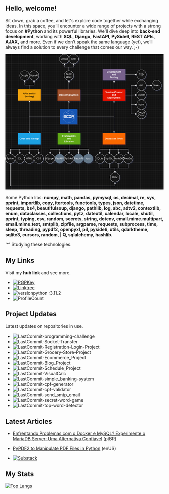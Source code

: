 ## Hello, welcome!
Sit down, grab a coffee, and let's explore code together while exchanging ideas. In this space, you’ll encounter a wide range of projects with a strong focus on **#Python** and its powerful libraries. We'll dive deep into **back-end development**, working with **SQL, Django, FastAPI, PySide6, REST APIs, AJAX,** and more. Even if we don’t speak the same language (yet), we’ll always find a solution to every challenge that comes our way. ;-)

<div align="center">
  <img src="https://github.com/ecopque/ecopque/blob/main/Edson_Copque_-_GitHub_-_Diagram.png" alt="readme" />
</div>

Some Python libs: **numpy, math, pandas, pymysql, os, decimal, re, sys, pprint, importlib, copy, itertools, functools, types, json, datetime, requests, bs4, beautifulsoup, django, pathlib, log, abc, adtv2, contextlib, enum, dataclasses, collections, pytz, dateutil, calendar, locale, shutil, pprint, typing, csv, random, secrets, string, dotenv, email.mime.multipart, email.mime.text, smtplib, zipfile, argparse, requests, subprocess, time, sleep, threading, pypdf2, openpyxl, pil, pyside6, utils, qdarktheme, sqlite3, cursors, random, | Q, sqlalchemy, hashlib.**

'*' Studying these technologies.

## My Links
Visit my <strong>hub link</strong> and see more.

- [![PGPKey](https://img.shields.io/badge/PGP%20Key%20for%20Email-0A0A0A?style=flat&logo=mail.ru&logoColor=FF0000)](https://keys.openpgp.org/search?q=ecop%40disroot.org)&nbsp;
- [![Linktree](https://img.shields.io/badge/Links-edsoncopque-blue?style=flat&logo=linktree&logoColor=FF0000)](https://linktr.ee/edsoncopque)&nbsp;
- ![versionpython :3.11.2](https://img.shields.io/badge/Python%20version-3.11.2-blue)&nbsp;
- ![ProfileCount](https://komarev.com/ghpvc/?username=ecopque&color=yellow)&nbsp;


## Project Updates
Latest updates on repositories in use.
- ![LastCommit-programming-challenge](https://img.shields.io/github/last-commit/ecopque/programming_challenges?logo=&logoColor=white&label=/programming_challenges&color=9bf12&&style=flat)&nbsp;
- ![LastCommit-Socket-Transfer](https://img.shields.io/github/last-commit/ecopque/socket_transfer?logo=&logoColor=white&label=/socket_transfer&color=9bf12&&style=flat)&nbsp;
- ![LastCommit-Registration-Login-Project](https://img.shields.io/github/last-commit/ecopque/registration_and_login_project?logo=&logoColor=white&label=/registration_and_login_project&color=9bf12&&style=flat)&nbsp;
- ![LastCommit-Grocery-Store-Project](https://img.shields.io/github/last-commit/ecopque/grocerystore_project?logo=&logoColor=white&label=/grocerystore_project&color=9bf12&&style=flat)&nbsp;
- ![LastCommit-Ecommerce_Project](https://img.shields.io/github/last-commit/ecopque/ecommerce_project?logo=&logoColor=white&label=/ecommerce_project&color=9bf12&&style=flat)&nbsp;
- ![LastCommit-Blog_Project](https://img.shields.io/github/last-commit/ecopque/blog_project?logo=&logoColor=white&label=/blog_project&color=9bf12&&style=flat)&nbsp;
- ![LastCommit-Schedule_Project](https://img.shields.io/github/last-commit/ecopque/schedule_project?logo=&logoColor=white&label=/schedule_project&color=9bf12&&style=flat)&nbsp;
- ![LastCommit-VisualCalc](https://img.shields.io/github/last-commit/ecopque/visualcalc_calculator?logo=&logoColor=white&label=/visualcalc&color=9bf12&&style=flat)&nbsp;
- ![LastCommit-simple_banking-system](https://img.shields.io/github/last-commit/ecopque/simple_banking_system?logo=&logoColor=white&label=/simple_banking_system&color=9bf12&&style=flat)&nbsp;
- ![LastCommit-cpf-generator](https://img.shields.io/github/last-commit/ecopque/cpf_generator?logo=&logoColor=white&label=/cpf_generator&color=9bf12&&style=flat)&nbsp;
- ![LastCommit-cpf-validator](https://img.shields.io/github/last-commit/ecopque/cpf_validator?logo=&logoColor=white&label=/cpf_validator&color=9bf12&&style=flat)&nbsp;
- ![LastCommit-send_smtp_email](https://img.shields.io/github/last-commit/ecopque/send_smtp_email?logo=&logoColor=white&label=/send_smtp_email&color=9bf12&&style=flat)&nbsp;
- ![LastCommit-secret-word-game](https://img.shields.io/github/last-commit/ecopque/secret_word_game?logo=&logoColor=white&label=/secret_word_game&color=9bf12&&style=flat)&nbsp;
- ![LastCommit-top-word-detector](https://img.shields.io/github/last-commit/ecopque/top_word_detector?logo=&logoColor=white&label=/top_word_detector&color=9bf12&&style=flat)&nbsp;

## Latest Articles
- [Enfrentando Problemas com o Docker e MySQL? Experimente o MariaDB Server: Uma Alternativa Confiável](https://ecop.substack.com/p/enfrentando-problemas-com-o-docker) (ptBR)
- [PyPDF2 to Manipulate PDF Files in Python](https://ecop.substack.com/p/pypdf2-to-manipulate-pdf-files) (enUS)

- [![Substack](https://img.shields.io/badge/-Substack-05122A?style=flat&logo=Substack)](https://ecop.substack.com/)

## My Stats
[![Top Langs](https://github-readme-stats.vercel.app/api/top-langs/?username=ecopque&layout=compact&theme=prussian)](https://github.com/anuraghazra/github-readme-stats)&nbsp;




<!--
**ecopque/ecopque** is a ✨ _special_ ✨ repository because its `README.md` (this file) appears on your GitHub profile.

Here are some ideas to get you started:

- 🔭 I’m currently working on ...
- 🌱 I’m currently learning ...
- 👯 I’m looking to collaborate on ...
- 🤔 I’m looking for help with ...
- 💬 Ask me about ...
- 📫 How to reach me: ...
- 😄 Pronouns: ...
- ⚡ Fun fact: ...
-->
